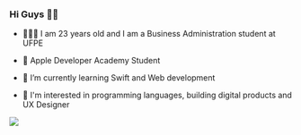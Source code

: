 ### Hi Guys 👋🏾

- 👩🏾‍🎓 I am 23 years old and I am a Business Administration student at UFPE

- 🍎 Apple Developer Academy Student
- 🌱 I’m currently learning Swift and Web development
- 🤔 I'm interested in programming languages, building digital products and UX Designer

<!-- 
<div align="center">
  <a href="https://github.com/daniellysantoslds">
  <img height="180em" src="https://github-readme-stats.vercel.app/api?username=daniellysantoslds&show_icons=false&theme=dark&include_all_commits=true&count_private=true"/>
</div>
-->


<div
<a href="https://www.linkedin.com/in/danielly-lopes-/" target="_blank"><img src="https://img.shields.io/badge/-LinkedIn-%230077B5?style=for-the-badge&logo=linkedin&logoColor=white" target="_blank"></a> 

  </div>
